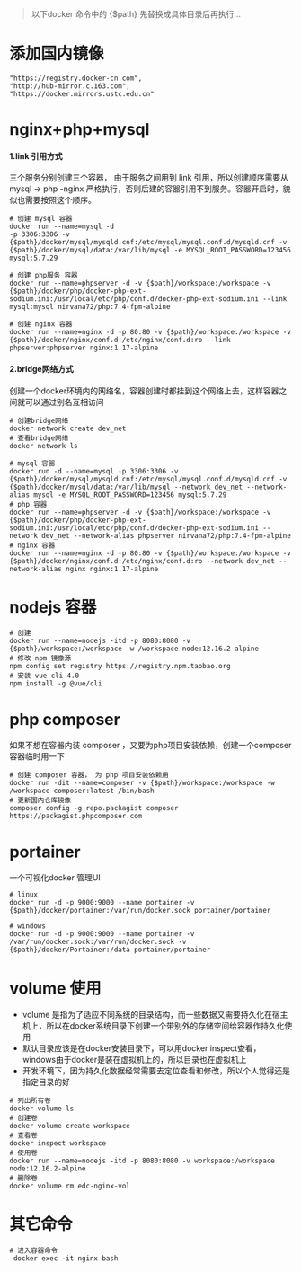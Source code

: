 > 以下docker 命令中的 {$path} 先替换成具体目录后再执行...

# 添加国内镜像
~~~
"https://registry.docker-cn.com",
"http://hub-mirror.c.163.com",
"https://docker.mirrors.ustc.edu.cn"
~~~

# nginx+php+mysql
#### 1.link 引用方式
三个服务分别创建三个容器， 由于服务之间用到 link 引用，所以创建顺序需要从
mysql -> php -nginx 
严格执行，否则后建的容器引用不到服务。容器开启时，貌似也需要按照这个顺序。

~~~
# 创建 mysql 容器
docker run --name=mysql -d 
-p 3306:3306 -v {$path}/docker/mysql/mysqld.cnf:/etc/mysql/mysql.conf.d/mysqld.cnf -v {$path}/docker/mysql/data:/var/lib/mysql -e MYSQL_ROOT_PASSWORD=123456 mysql:5.7.29

# 创建 php服务 容器
docker run --name=phpserver -d -v {$path}/workspace:/workspace -v {$path}/docker/php/docker-php-ext-sodium.ini:/usr/local/etc/php/conf.d/docker-php-ext-sodium.ini --link mysql:mysql nirvana72/php:7.4-fpm-alpine

# 创建 nginx 容器
docker run --name=nginx -d -p 80:80 -v {$path}/workspace:/workspace -v {$path}/docker/nginx/conf.d:/etc/nginx/conf.d:ro --link phpserver:phpserver nginx:1.17-alpine
~~~

#### 2.bridge网络方式
创建一个docker环境内的网络名，容器创建时都挂到这个网络上去，这样容器之间就可以通过别名互相访问
~~~
# 创建bridge网络
docker network create dev_net
# 查看bridge网络
docker network ls
~~~

~~~
# mysql 容器
docker run -d --name=mysql -p 3306:3306 -v {$path}/docker/mysql/mysqld.cnf:/etc/mysql/mysql.conf.d/mysqld.cnf -v {$path}/docker/mysql/data:/var/lib/mysql --network dev_net --network-alias mysql -e MYSQL_ROOT_PASSWORD=123456 mysql:5.7.29
# php 容器
docker run --name=phpserver -d -v {$path}/workspace:/workspace -v {$path}/docker/php/docker-php-ext-sodium.ini:/usr/local/etc/php/conf.d/docker-php-ext-sodium.ini --network dev_net --network-alias phpserver nirvana72/php:7.4-fpm-alpine
# nginx 容器
docker run --name=nginx -d -p 80:80 -v {$path}/workspace:/workspace -v {$path}/docker/nginx/conf.d:/etc/nginx/conf.d:ro --network dev_net --network-alias nginx nginx:1.17-alpine
~~~

# nodejs 容器
~~~
# 创建
docker run --name=nodejs -itd -p 8080:8080 -v  {$path}/workspace:/workspace -w /workspace node:12.16.2-alpine
# 修改 npm 镜像源
npm config set registry https://registry.npm.taobao.org
# 安装 vue-cli 4.0
npm install -g @vue/cli
~~~

# php composer
如果不想在容器内装 composer ，又要为php项目安装依赖，创建一个composer容器临时用一下
~~~
# 创建 composer 容器， 为 php 项目安装依赖用
docker run -dit --name=composer -v {$path}/workspace:/workspace -w /workspace composer:latest /bin/bash
# 更新国内仓库镜像
composer config -g repo.packagist composer https://packagist.phpcomposer.com
~~~

# portainer
一个可视化docker 管理UI
~~~
# linux
docker run -d -p 9000:9000 --name portainer -v {$path}/docker/portainer:/var/run/docker.sock portainer/portainer

# windows
docker run -d -p 9000:9000 --name portainer -v /var/run/docker.sock:/var/run/docker.sock -v {$path}/docker/Portainer:/data portainer/portainer
~~~


# volume 使用
- volume  是指为了适应不同系统的目录结构，而一些数据又需要持久化在宿主机上，所以在docker系统目录下创建一个带别外的存储空间给容器作持久化使用
- 默认目录应该是在docker安装目录下，可以用docker inspect查看，windows由于docker是装在虚拟机上的，所以目录也在虚拟机上
- 开发环境下，因为持久化数据经常需要去定位查看和修改，所以个人觉得还是指定目录的好

~~~
# 列出所有卷
docker volume ls
# 创建卷
docker volume create workspace
# 查看卷
docker inspect workspace
# 使用卷
docker run --name=nodejs -itd -p 8080:8080 -v workspace:/workspace node:12.16.2-alpine
# 删除卷
docker volume rm edc-nginx-vol
~~~

# 其它命令
~~~
# 进入容器命令
 docker exec -it nginx bash
~~~



